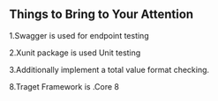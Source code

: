 
Things to Bring to Your Attention
----------------------------------
1.Swagger is used for endpoint testing

2.Xunit  package is used Unit testing

3.Additionally implement a total value format checking.

8.Traget Framework is .Core 8
